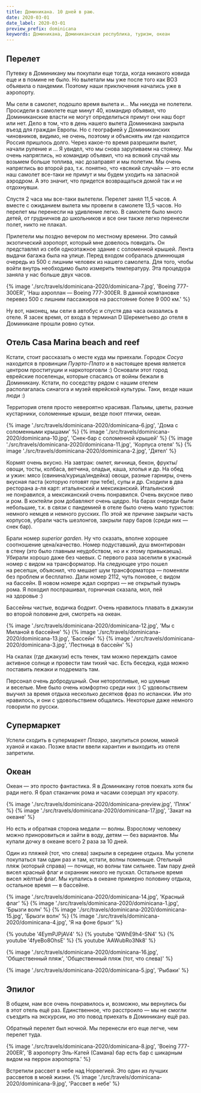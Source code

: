 ```yaml
---
title: Доминикана. 10 дней в раю.
date: 2020-03-01
date_label: 2020-03-01
preview_prefix: dominicana
keywords: Доминикана, Доминиканская республика, туризм, океан
---
```


## Перелет

Путевку в Доминикану мы покупали еще тогда, когда никакого ковида еще и в помине не было. Но вылетали мы уже после того как ВОЗ объявила о пандемии. Поэтому наши приключения начались уже в аэропорту.

Мы сели в самолет, подошло время вылета и… Мы никуда не полетели. Просидели в самолете еще минут 40, командир объявил, что Доминиканские власти не могут определиться примут они наш борт или нет. Дело в том, что в день нашего вылета Доминикана закрыла въезд для граждан Европы. Но с географией у Доминиканских чиновников, видимо, не очень, поэтому и объяснять им где находится Россия пришлось долго. Через какое-то время разрешили вылет, начали руление и … Я увидел, что мы снова заруливаем на стоянку. Мы очень напряглись, но командир объявил, что на всякий случай мы возьмем больше топлива, нас дозаправят и мы полетим. Мы очень напряглись во второй раз, т.к. понятно, что «всякий случай» — это если наш самолет все-таки не примут и мы будем уходить на запасной аэродром. А это значит, что придется возвращаться домой так и не отдохнувши.

Спустя 2 часа мы все-таки вылетели. Перелет занял 11,5 часов. А вместе с ожиданием вылета мы провели в самолете 13,5 часов. Но перелет мы перенесли на удивление легко. В самолете было много детей, от грудничков до школьников и все они также легко перенесли полет, никто не плакал.

Прилетели мы поздно вечером по местному времени. Это самый экзотический аэропорт, который мне довелось повидать. Он представлял из себя одноэтажное здание с соломенной крышей. Лента выдачи багажа была на улице. Перед входом собралась длиннющая очередь из 500 с лишним человек из нашего самолета.  Для того, чтобы войти внутрь необходимо было измерить температуру. Эта процедура заняла у нас больше двух часов.

{% image './src/travels/dominicana-2020/dominicana-7.jpg', 'Boeing 777-300ER', 'Наш аэроплан — Boeing 777-300ER. В данной компановке перевез 500 с лишним пассажиров на расстояние более 9 000 км.' %}

Ну вот, наконец, мы сели в автобус и спустя два часа оказались в отеле. Я засек время, от входа в терминал D Шереметьево до отеля в Доминикане прошли ровно сутки.

## Отель Casa Marina beach and reef

Кстати, стоит рассказать о месте куда мы приехали. Городок _Сосуа_ находится в провинции _Пуэрто-Плато_ и в настоящее время является центром проституции и наркоторговли :) Основали этот город еврейские поселенцы, которые спасаясь от войны бежали в Доминикану. Кстати, по соседству рядом с нашим отелем располагалась синагога и музей еврейской культуры. Таки, везде наши люди :)

Территория отеля просто невероятно красивая. Пальмы, цветы, разные кустарники, соломенные крыши, везде поют птички, океан.

{% image './src/travels/dominicana-2020/dominicana-6.jpg', 'Дома с соломенными крышами' %}
{% image './src/travels/dominicana-2020/dominicana-10.jpg', 'Снек-бар с соломенной крышей' %}
{% image './src/travels/dominicana-2020/dominicana-11.jpg', 'Корпуса отеля' %}
{% image './src/travels/dominicana-2020/dominicana-2.jpg', 'Дятел' %}


Кормят очень вкусно. На завтрак: омлет, яичница, бекон, фрукты/овощи, тосты, колбаса, ветчина, оладьи, каша, хлопья и др. На обед и ужин: мясо (свинина/курица/индейка) овощи, разные гарниры, очень вкусная паста (которую готовят при тебе), супы и др. Сходили в два ресторана а-ля карт: итальянский и мексиканский. Итальянский не понравился, а мексиканский очень понравился. Очень вкусное пиво и ром. В коктейли ром добавляют очень щедро. На барах очереди были небольшие, т.к. в связи с пандемией в отеле было очень мало туристов: немного немцев и немного русских. По этой же причине закрыли часть корпусов, убрали часть шезлонгов, закрыли пару баров (среди них — снек бар).

Брали номер _superior garden_. Ну что сказать, вполне хорошее соотношение цена/качество. Номер подуставший, душ вмонтирован в стену (это было главным неудобством, но и к этому привыкаешь). Убирали хорошо даже без чаевых. С первого раза заселили в ужасный номер с видом на трансформатор. На следующее утро пошел на ресепшн, объяснил, что мешает шум трансформатора — поменяли без проблем и бесплатно. Дали номер 2112, чуть поновее, с видом на бассейн. В новом номере ждал сюрприз — не открытый пузырь рома. Я походил поспрашивал, горничная сказала, мол, пей на здоровье :)

Бассейны чистые, водичка бодрит. Очень нравилось плавать в джакузи во второй половине дня, смотреть на океан.

{% image './src/travels/dominicana-2020/dominicana-12.jpg', 'Мы с Миланой в бассейне' %}
{% image './src/travels/dominicana-2020/dominicana-13.jpg', 'Бассейн' %}
{% image './src/travels/dominicana-2020/dominicana-3.jpg', 'Лестница в бассейн' %}

На скалах (где джакузи) есть тенек, там можно переждать самое активное солнце и провести там тихий час. Есть беседка, куда можно поставить лежаки и подремать там.

Персонал очень добродушный. Они неторопливые, но шумные и веселые. Мне было очень комфортно среди них :) С удовольствием выучил за время отдыха несколько десятков фраз по испански. Им это нравилось, и они с удовольствием общались. Некоторые даже немного говорили по русски.

## Супермаркет

Успели сходить в супермаркет _Плаэро_, закупиться ромом, мамой хуаной и какао. Позже власти ввели карантин и выходить из отеля запретили.

## Океан

Океан — это просто фантастика. Я в Доминикану готов поехать хотя бы ради него. Я брал стаканчик рома и часами созерцал эту красоту.

{% image './src/travels/dominicana-2020/dominicana-preview.jpg', 'Пляж' %}
{% image './src/travels/dominicana-2020/dominicana-17.jpg', 'Закат на океане' %}

Но есть и обратная сторона медали — волны. Взрослому человеку можно приноровиться и зайти в воду, детям — без вариантов. Мы купали дочку в океане всего 2 раза за 10 дней.

Один из пляжей (тот, что слева) закрыли в середине отдыха. Мы успели покупаться там один раз и там, кстати, волны поменьше. Отельный пляж (который справа) — почище, но волны там сильнее. Там пару дней висел красный флаг и охранник никого не пускал. Остальное время висел жёлтый флаг. Мы купались в океане примерно половину отдыха, остальное время — в бассейне.

{% image './src/travels/dominicana-2020/dominicana-14.jpg', 'Красный флаг' %}
{% image './src/travels/dominicana-2020/dominicana-1.jpg', 'Брызги волн' %}
{% image './src/travels/dominicana-2020/dominicana-15.jpg', 'Брызги волн' %}
{% image './src/travels/dominicana-2020/dominicana-4.jpg', 'Я на фоне брызг' %}

{% youtube '4EymPJPjAV4' %}
{% youtube 'QWhE9h4-SN4' %}
{% youtube '4fyeBo8OhsE' %}
{% youtube 'AAWubRo3Nk8' %}

{% image './src/travels/dominicana-2020/dominicana-16.jpg', 'Общественный пляж', 'Общественный пляж (тот, что слева)' %}

{% image './src/travels/dominicana-2020/dominicana-5.jpg', 'Рыбаки' %}

## Эпилог

В общем, нам все очень понравилось и, возможно, мы вернулись бы в этот отель ещё раз. Единственное, что расстроило — мы не смогли съездить на экскурсии, но это повод приехать в Доминикану ещё раз.

Обратный перелет был ночной. Мы перенесли его еще легче, чем перелет туда.

{% image './src/travels/dominicana-2020/dominicana-8.jpg', 'Boeing 777-200ER', 'В аэропорту Эль-Катей (Самана) бар есть бар с шикарным видом на перрон аэропорта.' %}

Встретили рассвет в небе над Норвегией. Это один из лучших рассветов в моей жизни.
{% image './src/travels/dominicana-2020/dominicana-9.jpg', 'Рассвет в небе' %}
